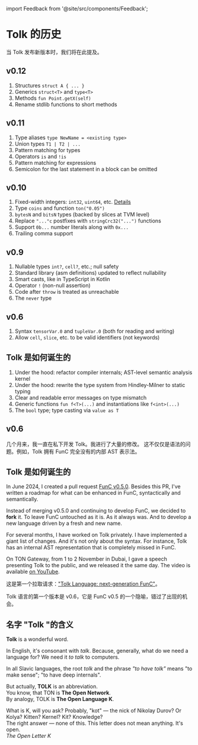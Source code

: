 import Feedback from '@site/src/components/Feedback';

# Tolk 的历史

当 Tolk 发布新版本时，我们将在此提及。

## v0.12

1. Structures `struct A { ... }`
2. Generics `struct<T>` and `type<T>`
3. Methods `fun Point.getX(self)`
4. Rename stdlib functions to short methods

## v0.11

1. Type aliases `type NewName = <existing type>`
2. Union types `T1 | T2 | ...`
3. Pattern matching for types
4. Operators `is` and `!is`
5. Pattern matching for expressions
6. Semicolon for the last statement in a block can be omitted

## v0.10

1. Fixed-width integers: `int32`, `uint64`, etc. [Details](https://github.com/ton-blockchain/ton/pull/1559)
2. Type `coins` and function `ton("0.05")`
3. `bytesN` and `bitsN` types (backed by slices at TVM level)
4. Replace `"..."c` postfixes with `stringCrc32("...")` functions
5. Support `0b...` number literals along with `0x...`
6. Trailing comma support

## v0.9

1. Nullable types `int?`, `cell?`, etc.; null safety
2. Standard library (asm definitions) updated to reflect nullability
3. Smart casts, like in TypeScript in Kotlin
4. Operator `!` (non-null assertion)
5. Code after `throw` is treated as unreachable
6. The `never` type

## v0.6

1. Syntax `tensorVar.0` and `tupleVar.0` (both for reading and writing)
2. Allow `cell`, `slice`, etc. to be valid identifiers (not keywords)

## Tolk 是如何诞生的

1. Under the hood: refactor compiler internals; AST-level semantic analysis kernel
2. Under the hood: rewrite the type system from Hindley-Milner to static typing
3. Clear and readable error messages on type mismatch
4. Generic functions `fun f<T>(...)` and instantiations like `f<int>(...)`
5. The `bool` type; type casting via `value as T`

## v0.6

几个月来，我一直在私下开发 Tolk。我进行了大量的修改。
这不仅仅是语法的问题。例如，Tolk 拥有 FunC 完全没有的内部 AST 表示法。

## Tolk 是如何诞生的

In June 2024, I created a pull request [FunC v0.5.0](https://github.com/ton-blockchain/ton/pull/1026).
Besides this PR, I've written a roadmap for what can be enhanced in FunC, syntactically and semantically.

Instead of merging v0.5.0 and continuing to develop FunC, we decided to **fork** it.
To leave FunC untouched as it is. As it always was. And to develop a new language driven by a fresh and new name.

For several months, I have worked on Tolk privately. I have implemented a giant list of changes.
And it's not only about the syntax. For instance, Tolk has an internal AST representation that is completely missed in FunC.

On TON Gateway, from 1 to 2 November in Dubai, I gave a speech presenting Tolk to the public, and we released it the same day.
The video is available [on YouTube](https://www.youtube.com/watch?v=Frq-HUYGdbI).

这是第一个拉取请求：["Tolk Language: next-generation FunC"](https://github.com/ton-blockchain/ton/pull/1345)。

Tolk 语言的第一个版本是 v0.6，它是 FunC v0.5 的一个隐喻，错过了出现的机会。

## 名字 "Tolk "的含义

**Tolk** is a wonderful word.

In English, it's consonant with *talk*. Because, generally, what do we need a language for? We need it *to talk* to computers.

In all Slavic languages, the root *tolk* and the phrase *"to have tolk"* means "to make sense"; "to have deep internals".

But actually, **TOLK** is an abbreviation.\
You know, that TON is **The Open Network**.\
By analogy, TOLK is **The Open Language K**.

What is K, will you ask? Probably, "kot" — the nick of Nikolay Durov? Or Kolya? Kitten? Kernel? Kit? Knowledge?\
The right answer — none of this. This letter does not mean anything. It's open.\
*The Open Letter K*

<Feedback />

